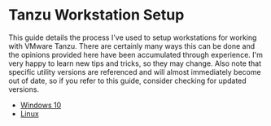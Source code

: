 # Tanzu Workstation Setup

This guide details the process I've used to setup workstations for working with VMware Tanzu.  There are certainly many ways this can be done and the opinions provided here have been accumulated through experience.  I'm very happy to learn new tips and tricks, so they may change.  Also note that specific utility versions are referenced and will almost immediately become out of date, so if you refer to this guide, consider checking for updated versions.

- [Windows 10](Windows.md)
- [Linux](Linux.md)